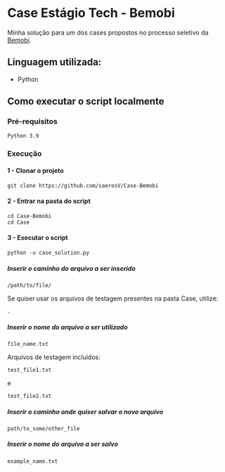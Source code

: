 # Case Estágio Tech - Bemobi

Minha solução para um dos cases propostos no processo seletivo da [Bemobi](https://www.bemobi.com.br/).


## Linguagem utilizada:

* Python

## Como executar o script localmente

### Pré-requisitos
`Python 3.9`

### Execução

#### 1 - Clonar o projeto
`git clone https://github.com/saerosV/Case-Bemobi`

#### 2 - Entrar na pasta do script
```
cd Case-Bemobi
cd Case
```

#### 3 - Executar o script
`python -u case_solution.py`

##### Inserir o caminho do arquivo a ser inserido
`/path/to/file/`

Se quiser usar os arquivos de testagem presentes na pasta Case, utilize:

`.`

##### Inserir o nome do arquivo a ser utilizado
`file_name.txt`

Arquivos de testagem incluídos:

`test_file1.txt`

e

`test_file2.txt`

##### Inserir o caminho onde quiser salvar o novo arquivo

`path/to_some/other_file`

##### Inserir o nome do arquivo a ser salvo

`example_name.txt`
